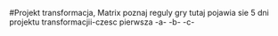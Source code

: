 #Projekt transformacja, Matrix poznaj reguly gry
 tutaj pojawia sie 5 dni projektu transformacjii-czesc pierwsza
 -a-
 -b-
 -c-
